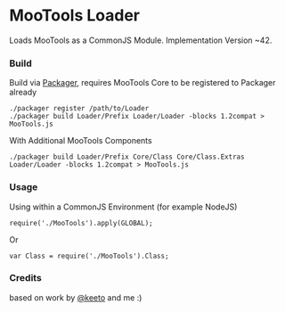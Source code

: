 MooTools Loader
===============

Loads MooTools as a CommonJS Module. Implementation Version ~42.

### Build

Build via [Packager](http://github.com/kamicane/packager), requires MooTools Core to be registered to Packager already

	./packager register /path/to/Loader
	./packager build Loader/Prefix Loader/Loader -blocks 1.2compat > MooTools.js

With Additional MooTools Components

	./packager build Loader/Prefix Core/Class Core/Class.Extras Loader/Loader -blocks 1.2compat > MooTools.js

### Usage

Using within a CommonJS Environment (for example NodeJS)

	require('./MooTools').apply(GLOBAL);
	
Or

	var Class = require('./MooTools').Class;

### Credits

based on work by [@keeto](http://keetology.com) and me :)
